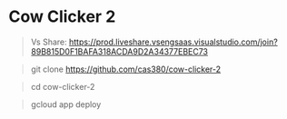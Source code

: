 # Cow Clicker 2

> Vs Share: https://prod.liveshare.vsengsaas.visualstudio.com/join?89B815D0F1BAFA318ACDA9D2A34377EBEC73

> git clone https://github.com/cas380/cow-clicker-2

> cd cow-clicker-2

> gcloud app deploy
